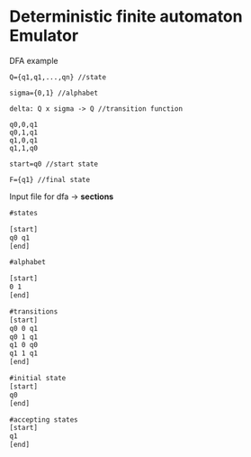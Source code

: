
# Deterministic finite automaton Emulator

DFA example
```
Q={q1,q1,...,qn} //state
```
```
sigma={0,1} //alphabet
```
```
delta: Q x sigma -> Q //transition function

q0,0,q1
q0,1,q1
q1,0,q1
q1,1,q0
```
```
start=q0 //start state
```
```
F={q1} //final state
```

Input file for dfa -> **sections**
```txt
#states

[start]
q0 q1
[end]

#alphabet

[start]
0 1
[end]

#transitions
[start]
q0 0 q1
q0 1 q1
q1 0 q0
q1 1 q1
[end]

#initial state
[start]
q0
[end]

#accepting states
[start]
q1
[end]

```


